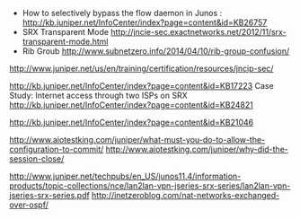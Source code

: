 - How to selectively bypass the flow daemon in Junos : http://kb.juniper.net/InfoCenter/index?page=content&id=KB26757
- SRX Transparent Mode http://jncie-sec.exactnetworks.net/2012/11/srx-transparent-mode.html
- Rib Groub http://www.subnetzero.info/2014/04/10/rib-group-confusion/


http://www.juniper.net/us/en/training/certification/resources/jncip-sec/

http://kb.juniper.net/InfoCenter/index?page=content&id=KB17223
Case Study: Internet access through two ISPs on SRX
 http://kb.juniper.net/InfoCenter/index?page=content&id=KB24821
 
 http://kb.juniper.net/InfoCenter/index?page=content&id=KB21046
 
 http://www.aiotestking.com/juniper/what-must-you-do-to-allow-the-configuration-to-commit/
 http://www.aiotestking.com/juniper/why-did-the-session-close/
 
 http://www.juniper.net/techpubs/en_US/junos11.4/information-products/topic-collections/nce/lan2lan-vpn-jseries-srx-series/lan2lan-vpn-jseries-srx-series.pdf
 http://inetzeroblog.com/nat-networks-exchanged-over-ospf/
